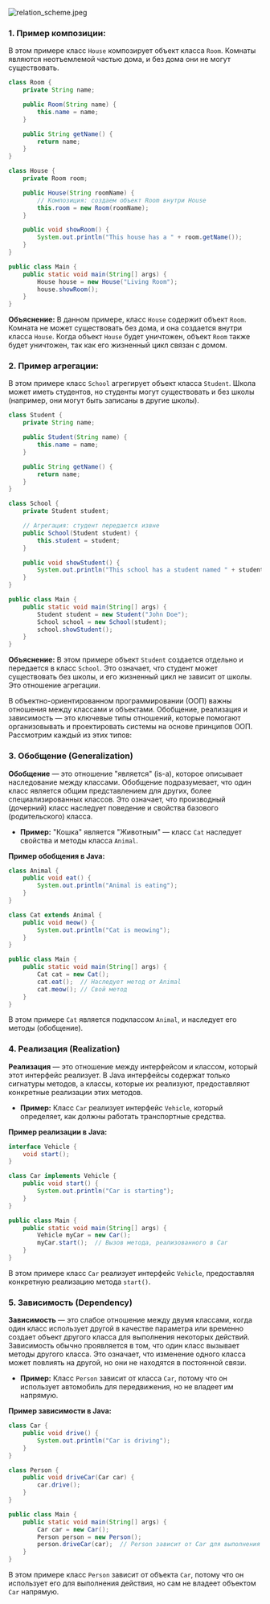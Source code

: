 



![relation_scheme.jpeg](..%2F..%2Fcommon%2Frelation_scheme.jpeg)



### 1. **Пример композиции:**

В этом примере класс `House` композирует объект класса `Room`. Комнаты являются неотъемлемой частью дома, и без дома они не могут существовать.

```java
class Room {
    private String name;

    public Room(String name) {
        this.name = name;
    }

    public String getName() {
        return name;
    }
}

class House {
    private Room room;

    public House(String roomName) {
        // Композиция: создаем объект Room внутри House
        this.room = new Room(roomName);
    }

    public void showRoom() {
        System.out.println("This house has a " + room.getName());
    }
}

public class Main {
    public static void main(String[] args) {
        House house = new House("Living Room");
        house.showRoom();
    }
}
```

**Объяснение:** В данном примере, класс `House` содержит объект `Room`. Комната не может существовать без дома, и она создается внутри класса `House`. Когда объект `House` будет уничтожен, объект `Room` также будет уничтожен, так как его жизненный цикл связан с домом.

### 2. **Пример агрегации:**

В этом примере класс `School` агрегирует объект класса `Student`. Школа может иметь студентов, но студенты могут существовать и без школы (например, они могут быть записаны в другие школы).

```java
class Student {
    private String name;

    public Student(String name) {
        this.name = name;
    }

    public String getName() {
        return name;
    }
}

class School {
    private Student student;

    // Агрегация: студент передается извне
    public School(Student student) {
        this.student = student;
    }

    public void showStudent() {
        System.out.println("This school has a student named " + student.getName());
    }
}

public class Main {
    public static void main(String[] args) {
        Student student = new Student("John Doe");
        School school = new School(student);
        school.showStudent();
    }
}
```

**Объяснение:** В этом примере объект `Student` создается отдельно и передается в класс `School`. Это означает, что студент может существовать без школы, и его жизненный цикл не зависит от школы. Это отношение агрегации.

В объектно-ориентированном программировании (ООП) важны отношения между классами и объектами. Обобщение, реализация и зависимость — это ключевые типы отношений, которые помогают организовывать и проектировать системы на основе принципов ООП. Рассмотрим каждый из этих типов:

### 3. **Обобщение (Generalization)**

**Обобщение** — это отношение "является" (is-a), которое описывает наследование между классами. Обобщение подразумевает, что один класс является общим представлением для других, более специализированных классов. Это означает, что производный (дочерний) класс наследует поведение и свойства базового (родительского) класса.

- **Пример:** "Кошка" является "Животным" — класс `Cat` наследует свойства и методы класса `Animal`.

**Пример обобщения в Java:**
```java
class Animal {
    public void eat() {
        System.out.println("Animal is eating");
    }
}

class Cat extends Animal {
    public void meow() {
        System.out.println("Cat is meowing");
    }
}

public class Main {
    public static void main(String[] args) {
        Cat cat = new Cat();
        cat.eat();  // Наследует метод от Animal
        cat.meow(); // Свой метод
    }
}
```

В этом примере `Cat` является подклассом `Animal`, и наследует его методы (обобщение).

### 4. **Реализация (Realization)**

**Реализация** — это отношение между интерфейсом и классом, который этот интерфейс реализует. В Java интерфейсы содержат только сигнатуры методов, а классы, которые их реализуют, предоставляют конкретные реализации этих методов.

- **Пример:** Класс `Car` реализует интерфейс `Vehicle`, который определяет, как должны работать транспортные средства.

**Пример реализации в Java:**
```java
interface Vehicle {
    void start();
}

class Car implements Vehicle {
    public void start() {
        System.out.println("Car is starting");
    }
}

public class Main {
    public static void main(String[] args) {
        Vehicle myCar = new Car();
        myCar.start();  // Вызов метода, реализованного в Car
    }
}
```

В этом примере класс `Car` реализует интерфейс `Vehicle`, предоставляя конкретную реализацию метода `start()`.

### 5. **Зависимость (Dependency)**

**Зависимость** — это слабое отношение между двумя классами, когда один класс использует другой в качестве параметра или временно создает объект другого класса для выполнения некоторых действий. Зависимость обычно проявляется в том, что один класс вызывает методы другого класса. Это означает, что изменение одного класса может повлиять на другой, но они не находятся в постоянной связи.

- **Пример:** Класс `Person` зависит от класса `Car`, потому что он использует автомобиль для передвижения, но не владеет им напрямую.

**Пример зависимости в Java:**
```java
class Car {
    public void drive() {
        System.out.println("Car is driving");
    }
}

class Person {
    public void driveCar(Car car) {
        car.drive();
    }
}

public class Main {
    public static void main(String[] args) {
        Car car = new Car();
        Person person = new Person();
        person.driveCar(car);  // Person зависит от Car для выполнения действия
    }
}
```

В этом примере класс `Person` зависит от объекта `Car`, потому что он использует его для выполнения действия, но сам не владеет объектом `Car` напрямую.


